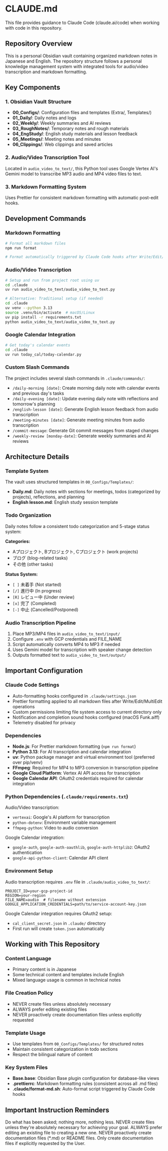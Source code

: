 # CLAUDE.md

This file provides guidance to Claude Code (claude.ai/code) when working with code in this repository.

## Repository Overview

This is a personal Obsidian vault containing organized markdown notes in Japanese and English. The repository structure follows a personal knowledge management system with integrated tools for audio/video transcription and markdown formatting.

## Key Components

### 1. Obsidian Vault Structure

- **00_Configs/**: Configuration files and templates (Extra/, Templates/)
- **01_Daily/**: Daily notes and logs
- **02_Weekly/**: Weekly summaries and AI reviews
- **03_RoughNotes/**: Temporary notes and rough materials
- **04_EngStudy/**: English study materials and lesson feedback
- **05_Meetings/**: Meeting notes and minutes
- **06_Clippings/**: Web clippings and saved articles

### 2. Audio/Video Transcription Tool

Located in `audio_video_to_text/`, this Python tool uses Google Vertex AI's Gemini model to transcribe MP3 audio and MP4 video files to text.

### 3. Markdown Formatting System

Uses Prettier for consistent markdown formatting with automatic post-edit hooks.

## Development Commands

### Markdown Formatting

```bash
# Format all markdown files
npm run format

# Format automatically triggered by Claude Code hooks after Write/Edit/MultiEdit operations
```

### Audio/Video Transcription

```bash
# Setup and run from project root using uv
cd .claude
uv run audio_video_to_text/audio_video_to_text.py

# Alternative: Traditional setup (if needed)
cd .claude
uv venv --python 3.13
source .venv/bin/activate  # macOS/Linux
uv pip install -r requirements.txt
python audio_video_to_text/audio_video_to_text.py
```

### Google Calendar Integration

```bash
# Get today's calendar events
cd .claude
uv run today_cal/today-calendar.py
```

### Custom Slash Commands

The project includes several slash commands in `.claude/commands/`:

- `/daily-morning [date]`: Create morning daily note with calendar events and previous day's tasks
- `/daily-evening [date]`: Update evening daily note with reflections and tomorrow's planning
- `/english-lesson [date]`: Generate English lesson feedback from audio transcription
- `/meeting-minutes [date]`: Generate meeting minutes from audio transcription
- `/commit-message`: Generate Git commit messages from staged changes
- `/weekly-review [monday-date]`: Generate weekly summaries and AI reviews

## Architecture Details

### Template System

The vault uses structured templates in `00_Configs/Templates/`:

- **Daily.md**: Daily notes with sections for meetings, todos (categorized by projects), reflections, and planning
- **English lesson.md**: English study session template

### Todo Organization

Daily notes follow a consistent todo categorization and 5-stage status system:

**Categories:**

- Aプロジェクト, Bプロジェクト, Cプロジェクト (work projects)
- ブログ (blog-related tasks)
- その他 (other tasks)

**Status System:**

- `[ ]` 未着手 (Not started)
- `[/]` 進行中 (In progress)
- `[R]` レビュー中 (Under review)
- `[x]` 完了 (Completed)
- `[-]` 中止 (Cancelled/Postponed)

### Audio Transcription Pipeline

1. Place MP3/MP4 files in `audio_video_to_text/input/`
2. Configure `.env` with GCP credentials and FILE_NAME
3. Script automatically converts MP4 to MP3 if needed
4. Uses Gemini model for transcription with speaker change detection
5. Outputs formatted text to `audio_video_to_text/output/`

## Important Configuration

### Claude Code Settings

- Auto-formatting hooks configured in `.claude/settings.json`
- Prettier formatting applied to all markdown files after Write/Edit/MultiEdit operations
- Custom permissions limiting file system access to current directory only
- Notification and completion sound hooks configured (macOS Funk.aiff)
- Telemetry disabled for privacy

### Dependencies

- **Node.js**: For Prettier markdown formatting (`npm run format`)
- **Python 3.13**: For AI transcription and calendar integration
- **uv**: Python package manager and virtual environment tool (preferred over pip/venv)
- **FFmpeg**: Required for MP4 to MP3 conversion in transcription pipeline
- **Google Cloud Platform**: Vertex AI API access for transcription
- **Google Calendar API**: OAuth2 credentials required for calendar integration

### Python Dependencies (`.claude/requirements.txt`)

Audio/Video transcription:

- `vertexai`: Google's AI platform for transcription
- `python-dotenv`: Environment variable management
- `ffmpeg-python`: Video to audio conversion

Google Calendar integration:

- `google-auth`, `google-auth-oauthlib`, `google-auth-httplib2`: OAuth2 authentication
- `google-api-python-client`: Calendar API client

### Environment Setup

Audio transcription requires `.env` file in `.claude/audio_video_to_text/`:

```env
PROJECT_ID=your-gcp-project-id
REGION=your-region
FILE_NAME=audio  # filename without extension
GOOGLE_APPLICATION_CREDENTIALS=path/to/service-account-key.json
```

Google Calendar integration requires OAuth2 setup:

- `cal_client_secret.json` in `.claude/` directory
- First run will create `token.json` automatically

## Working with This Repository

### Content Language

- Primary content is in Japanese
- Some technical content and templates include English
- Mixed language usage is common in technical notes

### File Creation Policy

- NEVER create files unless absolutely necessary
- ALWAYS prefer editing existing files
- NEVER proactively create documentation files unless explicitly requested

### Template Usage

- Use templates from `00_Configs/Templates/` for structured notes
- Maintain consistent categorization in todo sections
- Respect the bilingual nature of content

### Key System Files

- **Base.base**: Obsidian Base plugin configuration for database-like views
- **.prettierrc**: Markdown formatting rules (consistent across all .md files)
- **.claude/format-md.sh**: Auto-format script triggered by Claude Code hooks

## Important Instruction Reminders

Do what has been asked; nothing more, nothing less.
NEVER create files unless they're absolutely necessary for achieving your goal.
ALWAYS prefer editing an existing file to creating a new one.
NEVER proactively create documentation files (\*.md) or README files. Only create documentation files if explicitly requested by the User.
